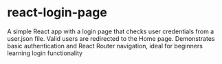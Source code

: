 # react-login-page
A simple React app with a login page that checks user credentials from a user.json file. Valid users are redirected to the Home page. Demonstrates basic authentication and React Router navigation, ideal for beginners learning login functionality
